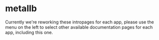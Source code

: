 # metallb

Currently we're reworking these intropages for each app, please use the menu on the left to select other available documentation pages for each app, including this one.
